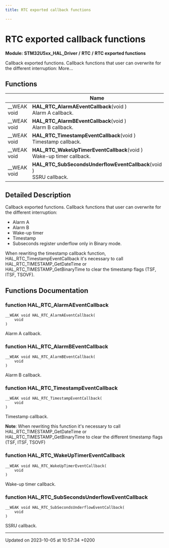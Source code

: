 ```yaml
---
title: RTC exported callback functions

---
```


# RTC exported callback functions

**Module:** **STM32U5xx_HAL_Driver** **/** **RTC** **/** **RTC exported functions**

Callback exported functions.  Callback functions that user can overwrite for the different interruption:  More...

## Functions

|                | Name           |
| -------------- | -------------- |
| __WEAK void | **HAL_RTC_AlarmAEventCallback**(void )<br/>Alarm A callback.  |
| __WEAK void | **HAL_RTC_AlarmBEventCallback**(void )<br/>Alarm B callback.  |
| __WEAK void | **HAL_RTC_TimestampEventCallback**(void )<br/>Timestamp callback.  |
| __WEAK void | **HAL_RTC_WakeUpTimerEventCallback**(void )<br/>Wake-up timer callback.  |
| __WEAK void | **HAL_RTC_SubSecondsUnderflowEventCallback**(void )<br/>SSRU callback.  |

## Detailed Description

Callback exported functions.  Callback functions that user can overwrite for the different interruption: 



* Alarm A
* Alarm B
* Wake-up timer
* Timestamp
* Subseconds register underflow only in Binary mode.

When rewriting the timestamp callback function, HAL_RTC_TimestampEventCallback it's necessary to call HAL_RTC_TIMESTAMP_GetDateTime or HAL_RTC_TIMESTAMP_GetBinaryTime to clear the timestamp flags (TSF, ITSF, TSOVF). 


## Functions Documentation

### function HAL_RTC_AlarmAEventCallback

```
__WEAK void HAL_RTC_AlarmAEventCallback(
    void 
)
```

Alarm A callback. 

### function HAL_RTC_AlarmBEventCallback

```
__WEAK void HAL_RTC_AlarmBEventCallback(
    void 
)
```

Alarm B callback. 

### function HAL_RTC_TimestampEventCallback

```
__WEAK void HAL_RTC_TimestampEventCallback(
    void 
)
```

Timestamp callback. 

**Note**: When rewriting this function it's necessary to call HAL_RTC_TIMESTAMP_GetDateTime or HAL_RTC_TIMESTAMP_GetBinaryTime to clear the different timestamp flags (TSF, ITSF, TSOVF) 

### function HAL_RTC_WakeUpTimerEventCallback

```
__WEAK void HAL_RTC_WakeUpTimerEventCallback(
    void 
)
```

Wake-up timer callback. 

### function HAL_RTC_SubSecondsUnderflowEventCallback

```
__WEAK void HAL_RTC_SubSecondsUnderflowEventCallback(
    void 
)
```

SSRU callback. 





-------------------------------

Updated on 2023-10-05 at 10:57:34 +0200